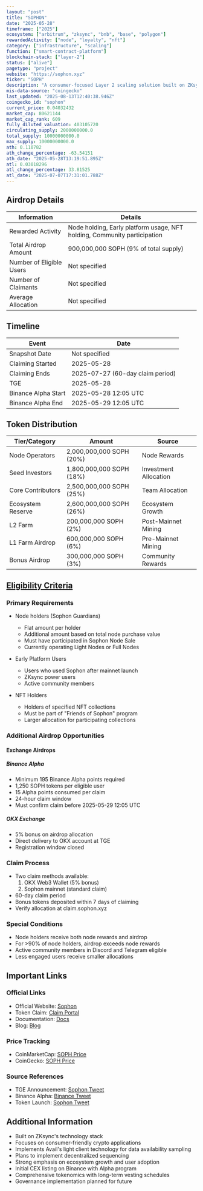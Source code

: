 ```yaml
---
layout: "post"
title: "SOPHON"
date: "2025-05-28"
timeframe: ["2025"]
ecosystem: ["arbitrum", "zksync", "bnb", "base", "polygon"]
rewardedActivity: ["node", "loyalty", "nft"]
category: ["infrastructure", "scaling"]
function: ["smart-contract-platform"]
blockchain-stack: ["layer-2"]
status: ["alive"]
pagetype: "project"
website: "https://sophon.xyz"
ticker: "SOPH"
description: "A consumer-focused Layer 2 scaling solution built on ZKsync, aiming to make crypto more accessible and user-friendly."
mis-data-source: "coingecko"
last_updated: "2025-08-13T12:40:38.946Z"
coingecko_id: "sophon"
current_price: 0.04032432
market_cap: 80621144
market_cap_rank: 609
fully_diluted_valuation: 403105720
circulating_supply: 2000000000.0
total_supply: 10000000000.0
max_supply: 10000000000.0
ath: 0.110782
ath_change_percentage: -63.54151
ath_date: "2025-05-28T13:19:51.895Z"
atl: 0.03018296
atl_change_percentage: 33.81525
atl_date: "2025-07-07T17:31:01.788Z"
---
```


## Airdrop Details

| Information              | Details                                                     |
| ------------------------ | ----------------------------------------------------------- |
| Rewarded Activity        | Node holding, Early platform usage, NFT holding, Community participation |
| Total Airdrop Amount     | 900,000,000 SOPH (9% of total supply)                       |
| Number of Eligible Users | Not specified                                               |
| Number of Claimants      | Not specified                                               |
| Average Allocation       | Not specified                                               |

## Timeline

| Event               | Date                                           |
| ------------------- | ---------------------------------------------- |
| Snapshot Date       | Not specified                                  |
| Claiming Started    | 2025-05-28                                     |
| Claiming Ends       | 2025-07-27 (60-day claim period)              |
| TGE                 | 2025-05-28                                     |
| Binance Alpha Start | 2025-05-28 12:05 UTC                          |
| Binance Alpha End   | 2025-05-29 12:05 UTC                          |

## Token Distribution

| Tier/Category      | Amount                                   | Source                    |
| ------------------ | ---------------------------------------- | ------------------------- |
| Node Operators     | 2,000,000,000 SOPH (20%)                 | Node Rewards              |
| Seed Investors     | 1,800,000,000 SOPH (18%)                 | Investment Allocation     |
| Core Contributors  | 2,500,000,000 SOPH (25%)                 | Team Allocation           |
| Ecosystem Reserve  | 2,600,000,000 SOPH (26%)                 | Ecosystem Growth          |
| L2 Farm            | 200,000,000 SOPH (2%)                    | Post-Mainnet Mining       |
| L1 Farm Airdrop    | 600,000,000 SOPH (6%)                    | Pre-Mainnet Mining        |
| Bonus Airdrop      | 300,000,000 SOPH (3%)                    | Community Rewards         |

## [Eligibility Criteria](https://blog.sophon.xyz/soph-token-airdrop/)

### Primary Requirements

- Node holders (Sophon Guardians)
  - Flat amount per holder
  - Additional amount based on total node purchase value
  - Must have participated in Sophon Node Sale
  - Currently operating Light Nodes or Full Nodes

- Early Platform Users
  - Users who used Sophon after mainnet launch
  - ZKsync power users
  - Active community members

- NFT Holders
  - Holders of specified NFT collections
  - Must be part of "Friends of Sophon" program
  - Larger allocation for participating collections

### Additional Airdrop Opportunities

#### Exchange Airdrops

##### Binance Alpha
- Minimum 195 Binance Alpha points required
- 1,250 SOPH tokens per eligible user
- 15 Alpha points consumed per claim
- 24-hour claim window
- Must confirm claim before 2025-05-29 12:05 UTC

##### OKX Exchange
- 5% bonus on airdrop allocation
- Direct delivery to OKX account at TGE
- Registration window closed

### Claim Process

- Two claim methods available:
  1. OKX Web3 Wallet (5% bonus)
  2. Sophon mainnet (standard claim)
- 60-day claim period
- Bonus tokens deposited within 7 days of claiming
- Verify allocation at claim.sophon.xyz

### Special Conditions

- Node holders receive both node rewards and airdrop
- For >90% of node holders, airdrop exceeds node rewards
- Active community members in Discord and Telegram eligible
- Less engaged users receive smaller allocations

## Important Links

### Official Links

- Official Website: [Sophon](https://sophon.xyz)
- Token Claim: [Claim Portal](https://claim.sophon.xyz)
- Documentation: [Docs](https://docs.sophon.xyz)
- Blog: [Blog](https://blog.sophon.xyz)

### Price Tracking

- CoinMarketCap: [SOPH Price](https://coinmarketcap.com/currencies/sophon/)
- CoinGecko: [SOPH Price](https://www.coingecko.com/en/coins/sophon)

### Source References

- TGE Announcement: [Sophon Tweet](https://x.com/sophon/status/1927697463655219692)
- Binance Alpha: [Binance Tweet](https://x.com/binance/status/1927678547767796007)
- Token Launch: [Sophon Tweet](https://x.com/sophon/status/1925884343274127757)

## Additional Information

- Built on ZKsync's technology stack
- Focuses on consumer-friendly crypto applications
- Implements Avail's light client technology for data availability sampling
- Plans to implement decentralized sequencing
- Strong emphasis on ecosystem growth and user adoption
- Initial CEX listing on Binance with Alpha program
- Comprehensive tokenomics with long-term vesting schedules
- Governance implementation planned for future
